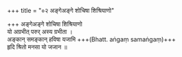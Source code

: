 +++
title = "०२ अङ्गेअङ्गे शोचिषा शिश्रियाणो"

+++
अङ्गेअङ्गे शोचिषा शिश्रियाणो  
यो अग्रभीत् परुर् अस्य ग्रभीता ।  
अङ्कान् समङ्कान् हविषा यजामि +++(Bhatt. aṅgaṃ samaṅgaṃ)+++  
हृदि श्रितो मनसा यो जजान ॥
